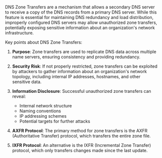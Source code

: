 DNS Zone Transfers are a mechanism that allows a secondary DNS server to receive a copy of the DNS records from a primary DNS server. While this feature is essential for maintaining DNS redundancy and load distribution, improperly configured DNS servers may allow unauthorized zone transfers, potentially exposing sensitive information about an organization's network infrastructure.

Key points about DNS Zone Transfers:

1. **Purpose**: Zone transfers are used to replicate DNS data across multiple name servers, ensuring consistency and providing redundancy.

2. **Security Risk**: If not properly restricted, zone transfers can be exploited by attackers to gather information about an organization's network topology, including internal IP addresses, hostnames, and other sensitive data.

3. **Information Disclosure**: Successful unauthorized zone transfers can reveal:
   - Internal network structure
   - Naming conventions
   - IP addressing schemes
   - Potential targets for further attacks

4. **AXFR Protocol**: The primary method for zone transfers is the AXFR (Authoritative Transfer) protocol, which transfers the entire zone file.

5. **IXFR Protocol**: An alternative is the IXFR (Incremental Zone Transfer) protocol, which only transfers changes made since the last update.
